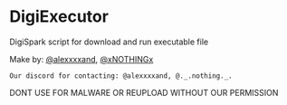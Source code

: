 # DigiExecutor

DigiSpark script for download and run executable file


Make by: [@alexxxxand](https://github.com/alexxxxand/), [@xNOTHINGx](https://github.com/xNOTHLNGx)
```
Our discord for contacting: @alexxxxand, @._.nothing._.
```
DONT USE FOR MALWARE OR REUPLOAD WITHOUT OUR PERMISSION
